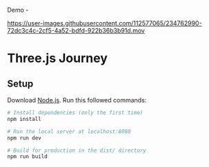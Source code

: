 Demo - 


https://user-images.githubusercontent.com/112577065/234762990-72dc3c4c-2cf5-4a52-bdfd-922b36b3b91d.mov



# Three.js Journey

## Setup
Download [Node.js](https://nodejs.org/en/download/).
Run this followed commands:

``` bash
# Install dependencies (only the first time)
npm install

# Run the local server at localhost:8080
npm run dev

# Build for production in the dist/ directory
npm run build
```

